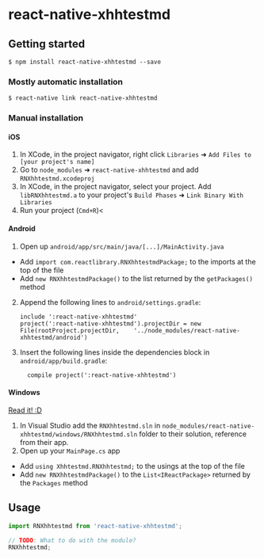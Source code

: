 
# react-native-xhhtestmd

## Getting started

`$ npm install react-native-xhhtestmd --save`

### Mostly automatic installation

`$ react-native link react-native-xhhtestmd`

### Manual installation


#### iOS

1. In XCode, in the project navigator, right click `Libraries` ➜ `Add Files to [your project's name]`
2. Go to `node_modules` ➜ `react-native-xhhtestmd` and add `RNXhhtestmd.xcodeproj`
3. In XCode, in the project navigator, select your project. Add `libRNXhhtestmd.a` to your project's `Build Phases` ➜ `Link Binary With Libraries`
4. Run your project (`Cmd+R`)<

#### Android

1. Open up `android/app/src/main/java/[...]/MainActivity.java`
  - Add `import com.reactlibrary.RNXhhtestmdPackage;` to the imports at the top of the file
  - Add `new RNXhhtestmdPackage()` to the list returned by the `getPackages()` method
2. Append the following lines to `android/settings.gradle`:
  	```
  	include ':react-native-xhhtestmd'
  	project(':react-native-xhhtestmd').projectDir = new File(rootProject.projectDir, 	'../node_modules/react-native-xhhtestmd/android')
  	```
3. Insert the following lines inside the dependencies block in `android/app/build.gradle`:
  	```
      compile project(':react-native-xhhtestmd')
  	```

#### Windows
[Read it! :D](https://github.com/ReactWindows/react-native)

1. In Visual Studio add the `RNXhhtestmd.sln` in `node_modules/react-native-xhhtestmd/windows/RNXhhtestmd.sln` folder to their solution, reference from their app.
2. Open up your `MainPage.cs` app
  - Add `using Xhhtestmd.RNXhhtestmd;` to the usings at the top of the file
  - Add `new RNXhhtestmdPackage()` to the `List<IReactPackage>` returned by the `Packages` method


## Usage
```javascript
import RNXhhtestmd from 'react-native-xhhtestmd';

// TODO: What to do with the module?
RNXhhtestmd;
```
  